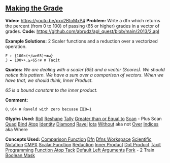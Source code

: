 ## [Making the Grade](https://problems.tryapl.org/psets/2013.html?goto=P2_Making_The_Grade)

**Video:** https://youtu.be/pxo2BtoMxP4
**Problem:** Write a dfn which returns the percent (from 0 to 100) of passing (65 or higher) grades in a vector of grades.
**Code:** https://github.com/abrudz/apl_quest/blob/main/2013/2.apl

**Example Solutions:**
2 Scaler functions and a reduction over a vectorized operation. 
```APL
F ← {100×(+/⍵≥65)÷≢⍵}
J ← 100×+.≥∘65÷≢ ⍝ Tacit
```

**Quotes:**
*We are dealing with a scaler (65) and a vector (Scores). We should notice this pattern. We have a sum over a comparison of vectors. When we have that, we should think, Inner Product.*

*65 is a bound constant to the inner product.* 

**Comment:** 
```APL
0,⍳64 ⍝ Raveld with zero becuase ⎕IO←1
```

**Glyphs Used:**
[Roll](https://aplwiki.com/wiki/Roll)
[Reshape](https://aplwiki.com/wiki/Reshape)
[Tally](https://aplwiki.com/wiki/Tally)
[Greater than or Equal to](https://aplwiki.com/wiki/Greater_than_or_Equal_to)
[Scan](https://aplwiki.com/wiki/Scan) - Plus Scan
[Quad](https://aplwiki.com/wiki/Quad_name)
[Bind](https://aplwiki.com/wiki/Bind)
[Atop](https://aplwiki.com/wiki/Atop_(operator))
[Identity](https://aplwiki.com/wiki/Identity)
[Diamond](https://aplwiki.com/wiki/Statement_Separator)
[Ravel](https://aplwiki.com/wiki/Ravel)
[Iota](https://aplwiki.com/wiki/Index_Generator)
[Without](https://aplwiki.com/wiki/Without) aka not
[Over](https://aplwiki.com/wiki/Over)
[Indices](https://aplwiki.com/wiki/Indices) aka Where

**Concepts Used:**
[Comparison Function](https://aplwiki.com/wiki/Comparison_function)
[Dfn](https://aplwiki.com/wiki/Dfn)
[Dfns Workspace](https://aplwiki.com/wiki/Dfns_workspace)
[Scientific Notation](https://mastering.dyalog.com/Data-and-Variables.html#data-and-variables-representation-of-numbers)
[CMPX](http://dfns.dyalog.com/n_cmpx.htm)
[Scalar Function](https://aplwiki.com/wiki/Scalar_function)
[Reduction](https://aplwiki.com/wiki/Reduce)
[Inner Product](https://aplwiki.com/wiki/Inner_Product)
[Dot Product](https://en.wikipedia.org/wiki/Dot_product)
[Tacit Programming](https://aplwiki.com/wiki/Tacit_programming)
[Function Atop Tack](https://mastering.dyalog.com/Tacit-Programming.html?highlight=atop#function-atop-tack)
[Default Left Arguments](https://aplwiki.com/wiki/Dfn#Default_left_arguments)
[Fork](https://aplwiki.com/wiki/Train#2-trains) - 2 Train
[Boolean Mask](https://aplwiki.com/wiki/Boolean)






